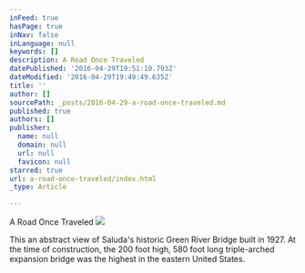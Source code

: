 ```yaml
---
inFeed: true
hasPage: true
inNav: false
inLanguage: null
keywords: []
description: A Road Once Traveled
datePublished: '2016-04-29T19:51:10.793Z'
dateModified: '2016-04-29T19:49:49.635Z'
title: ''
author: []
sourcePath: _posts/2016-04-29-a-road-once-traveled.md
published: true
authors: []
publisher:
  name: null
  domain: null
  url: null
  favicon: null
starred: true
url: a-road-once-traveled/index.html
_type: Article

---
```

A Road Once Traveled
![](https://the-grid-user-content.s3-us-west-2.amazonaws.com/4b176471-79bb-4898-9c52-e408b37d87cc.jpg)

This an abstract view of Saluda's historic Green River Bridge built in 1927\. At the time of construction, the 200 foot high, 580 foot long triple-arched expansion bridge was the highest in the eastern United States.